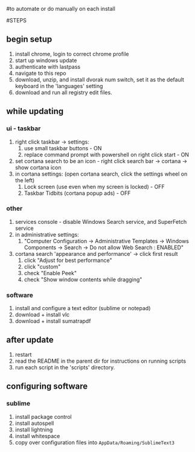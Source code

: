 #to automate or do manually on each install

#STEPS

## begin setup

1. install chrome, login to correct chrome profile
1. start up windows update
1. authenticate with lastpass
1. navigate to this repo
1. download, unzip, and install dvorak num switch, set it as the default keyboard in the 'languages' setting
1. download and run all registry edit files.

## while updating

### ui - taskbar

1. right click taskbar -> settings:
    1. use small taskbar buttons - ON
    1. replace command prompt with powershell on right click start - ON
1. set cortana search to be an icon - right click search bar -> cortana -> show cortana icon
1. in cortana settings: (open cortana search, click the settings wheel on the left)
    1. Lock screen (use even when my screen is locked) - OFF
    1. Taskbar Tidbits (cortana popup ads) - OFF

### other

1. services console - disable Windows Search service, and SuperFetch service
1. in administrative settings:
    1. "Computer Configuration -> Administrative Templates -> Windows Components -> Search -> Do not allow Web Search : ENABLED"
1. cortana search 'appearance and performance' -> click first result
    1. click "Adjust for best performance"
    1. click "custom"
    1. check "Enable Peek"
    1. check "Show window contents while dragging"

### software

1. install and configure a text editor (sublime or notepad)
1. download + install vlc
1. download + install sumatrapdf

## after update

1. restart
1. read the README in the parent dir for instructions on running scripts
1. run each script in the 'scripts' directory.

## configuring software

### sublime

1. install package control
1. install autospell
1. install lightning
1. install whitespace
1. copy over configuration files into ```AppData/Roaming/SublimeText3```
